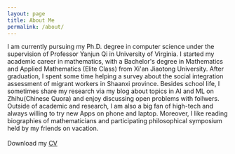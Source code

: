 ```yaml
---
layout: page
title: About Me
permalink: /about/
---
```

I am currently pursuing my Ph.D. degree in computer science under the supervision of Professor Yanjun Qi in University of Virginia. I started my academic career in mathematics, with a Bachelor's degree in Mathematics and Applied Mathematics (Elite Class) from Xi'an Jiaotong University. After graduation, I spent some time helping a survey about the social integration assessment of migrant workers in Shaanxi province. Besides school life, I sometimes share my research via my blog about topics in AI and ML on Zhihu(Chinese Quora) and enjoy discussing open problems with follwers. Outside of academic and research, I am also a big fan of high-tech and always willing to try new Apps on phone and laptop. Moreover, I like reading biographies of mathematicians and participating  philosophical symposium held by my friends on vacation.
<br>
<br> 
Download my <a href="https://www.dropbox.com/s/v9cy5xjc4lp30qv/CV.pdf?dl=0" download="Zhe Wang- CV">CV</a><br>
<br>
